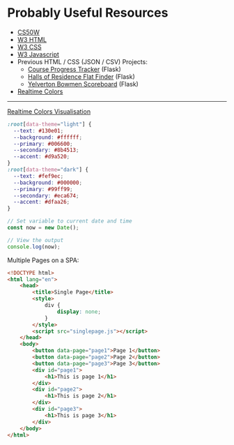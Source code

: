 # Probably Useful Resources

- [CS50W](https://cs50.harvard.edu/web/2020/)
- [W3 HTML](https://www.w3schools.com/html/default.asp)
- [W3 CSS](https://www.w3schools.com/css/default.asp)
- [W3 Javascript](https://www.w3schools.com/js/default.asp)
- Previous HTML / CSS (JSON / CSV) Projects:
    - [Course Progress Tracker](https://github.com/corey-richardson/course-progress-tracker) (Flask)
    - [Halls of Residence Flat Finder](https://github.com/corey-richardson/halls-of-residence-flat-finder) (Flask)
    - [Yelverton Bowmen Scoreboard](https://github.com/corey-richardson/yelverton-bowmen-scoreboard) (Flask)
- [Realtime Colors](https://www.realtimecolors.com/)

---

[Realtime Colors Visualisation](https://www.realtimecolors.com/?colors=130e01-ffffff-006600-8b4513-d9a520&fonts=Poppins-Poppins)
```css
:root[data-theme="light"] {
  --text: #130e01;
  --background: #ffffff;
  --primary: #006600;
  --secondary: #8b4513;
  --accent: #d9a520;
}
:root[data-theme="dark"] {
  --text: #fef9ec;
  --background: #000000;
  --primary: #99ff99;
  --secondary: #eca674;
  --accent: #dfaa26;
}
```

```js
// Set variable to current date and time
const now = new Date();

// View the output
console.log(now);
```
Multiple Pages on a SPA:

```html
<!DOCTYPE html>
<html lang="en">
    <head>
        <title>Single Page</title>
        <style>
            div {
                display: none;
            }
        </style>
        <script src="singlepage.js"></script>
    </head>
    <body>
        <button data-page="page1">Page 1</button>
        <button data-page="page2">Page 2</button>
        <button data-page="page3">Page 3</button>
        <div id="page1">
            <h1>This is page 1</h1>
        </div>
        <div id="page2">
            <h1>This is page 2</h1>
        </div>
        <div id="page3">
            <h1>This is page 3</h1>
        </div>
    </body>
</html>
```